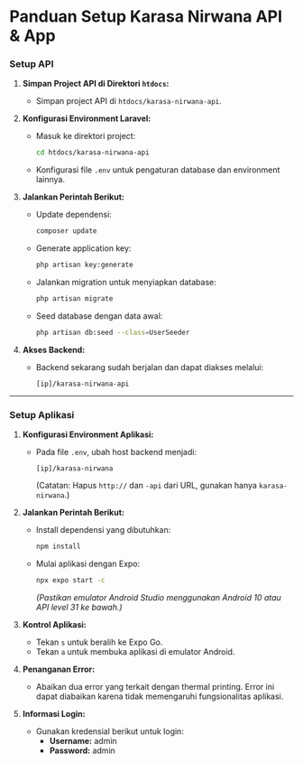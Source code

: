 # Panduan Setup Karasa Nirwana API & App

### Setup API

1. **Simpan Project API di Direktori `htdocs`:**
    - Simpan project API di `htdocs/karasa-nirwana-api`.

2. **Konfigurasi Environment Laravel:**
    - Masuk ke direktori project:
      ```bash
      cd htdocs/karasa-nirwana-api
      ```
    - Konfigurasi file `.env` untuk pengaturan database dan environment lainnya.

3. **Jalankan Perintah Berikut:**
    - Update dependensi:
      ```bash
      composer update
      ```
    - Generate application key:
      ```bash
      php artisan key:generate
      ```
    - Jalankan migration untuk menyiapkan database:
      ```bash
      php artisan migrate
      ```
    - Seed database dengan data awal:
      ```bash
      php artisan db:seed --class=UserSeeder
      ```

4. **Akses Backend:**
    - Backend sekarang sudah berjalan dan dapat diakses melalui:
      ```
      [ip]/karasa-nirwana-api
      ```

---

### Setup Aplikasi

1. **Konfigurasi Environment Aplikasi:**
    - Pada file `.env`, ubah host backend menjadi:
      ```
      [ip]/karasa-nirwana
      ```
      (Catatan: Hapus `http://` dan `-api` dari URL, gunakan hanya `karasa-nirwana`.)

2. **Jalankan Perintah Berikut:**
    - Install dependensi yang dibutuhkan:
      ```bash
      npm install
      ```
    - Mulai aplikasi dengan Expo:
      ```bash
      npx expo start -c
      ```
      *(Pastikan emulator Android Studio menggunakan Android 10 atau API level 31 ke bawah.)*

3. **Kontrol Aplikasi:**
    - Tekan `s` untuk beralih ke Expo Go.
    - Tekan `a` untuk membuka aplikasi di emulator Android.

4. **Penanganan Error:**
    - Abaikan dua error yang terkait dengan thermal printing. Error ini dapat diabaikan karena tidak memengaruhi fungsionalitas aplikasi.

5. **Informasi Login:**
    - Gunakan kredensial berikut untuk login:
        - **Username:** admin
        - **Password:** admin
